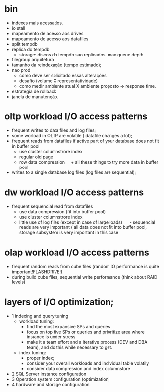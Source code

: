# bin
- indexes mais acessados.
- io stall
- mapeamento de acesso aos drives
- mapeamento de acesso aos datafiles
- split tempdb
- replica do tempdb
  - storage:  discos do tempdb sao replicados.
              max queue depth
- filegroup arquitetura
- tamanho da reindexação (tempo estimado);
- nao prod
  - como deve ser solicitado essas alterações
  - desafio (volume X representatividade)
  - como medir ambiente atual X ambiente proposto
    -> response time.
- estrategia de rollback
- janela de manutenção.

# oltp workload I/O access patterns
  - frequent writes to data files and log files;
  - some worload in OLTP are volatile ( datafile changes a lot);
  - frequent reads from datafiles if active part of your database does not fit in buffer pool
      - use cluster columnstrore index
      - regular old page
      - row data compression 
      + all these things to try more data in buffer pool
  - writes to a single database log files (log files are sequential);
  
 # dw workload I/O access patterns
   - frequent sequencial read from datafiles
      - use data compression (fit into buffer pool)
      - use cluster columnstrore index
      - little use of log files (except in case of large loads)
      - sequencial reads are very important ( all data does not fit into buffer pool, storage subsystem is very important in this case

# olap workload I/O access patterns
  - frequent random reads from cube files (random IO performance is quite important!FLASHDRIVE!)
  - during build cube files, sequential write performance (think about RAID levels)
  
# layers of I/O optimization;
  - 1 indexing and query tuning
    - workload tuning:
      - find the most expansive SPs and queries
      - focus on top five SPs or queries and prioritize area where instance is under stress
      - make it a team effort and a iterative process (DEV and DBA team), and do this while necessary to get.
    - index tuning:
      - proper index;
      - consider your overall workloads and individual table volatily
      - consider data compression and index columnstore
  - 2 SQL Server instance configuration
  - 3 Operation system configuration (optimization)
  - 4 hardware and storage configuration
